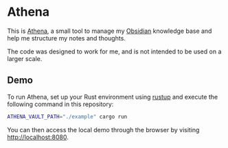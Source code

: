 # Athena

This is [Athena](https://github.com/nijakow/athena), a small tool to manage my [Obsidian](https://obsidian.md) knowledge base and help me structure my notes and thoughts.

The code was designed to work for me, and is not intended to be used on a larger scale.

## Demo

To run Athena, set up your Rust environment using [rustup](https://rustup.rs/) and execute the following command in this repository:

```bash
ATHENA_VAULT_PATH="./example" cargo run
```

You can then access the local demo through the browser by visiting [http://localhost:8080](http://localhost:8080).
